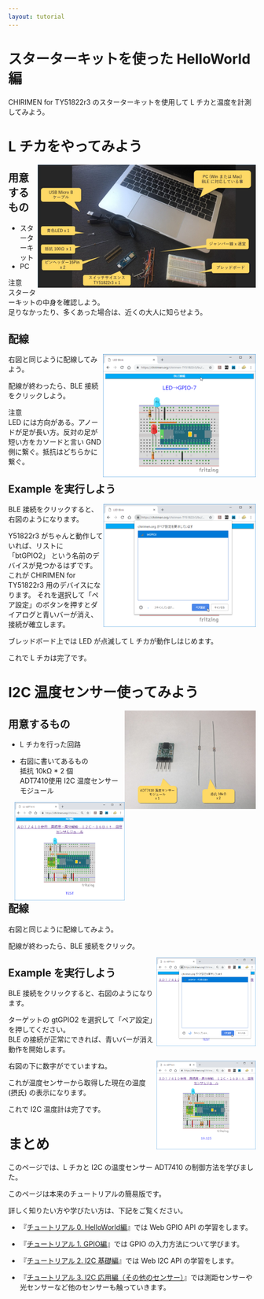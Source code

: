 ```yaml
---
layout: tutorial
---
```


# スターターキットを使った HelloWorld 編

CHIRIMEN for TY51822r3 のスターターキットを使用して L チカと温度を計測してみよう。

<div style="page-break-before:always"></div>

# L チカをやってみよう
<p>
  <img src="imgs/section0/hardware.jpg" alt="Hardwear" height="250" style = "float:right;">

## 用意するもの

* スターターキット<br>
* PC

注意<br>
スターターキットの中身を確認しよう。<br>
足りなかったり、多くあった場合は、近くの大人に知らせよう。

## 配線
<p>
<img src="imgs/section0/ledblink_2.png" alt="Browser"  height="250" style="float:right;">
右図と同じように配線してみよう。

配線が終わったら、BLE 接続をクリックしよう。

注意<br>
LED には方向がある。アノードが足が長い方。反対の足が短い方をカソードと言い GND 側に繋ぐ。抵抗はどちらかに繋ぐ。
</p>

## Example を実行しよう
<p>
<img src="imgs/section0/ledblink_3.png" alt="Browser" height="250" style="float:right;">

BLE 接続をクリックすると、右図のようになります。

Y51822r3 がちゃんと動作していれば、リストに「btGPIO2」 という名前のデバイスが見つかるはずです。<br>
これが CHIRIMEN for TY51822r3 用のデバイスになります。
それを選択して「ペア設定」のボタンを押すとダイアログと青いバーが消え、接続が確立します。

ブレッドボード上では LED が点滅して L チカが動作しはじめます。

これで L チカは完了です。

</p>

<div style="page-break-before:always"></div>



# I2C 温度センサー使ってみよう

  <p>
  <img src="imgs/section2/adt7410_parts.jpg" alt="Browser" height="200" style="float:right;">
  
## 用意するもの

* L チカを行った回路

* 右図に書いてあるもの<br>
抵抗 10kΩ * 2 個 <br>
ADT7410使用 I2C 温度センサーモジュール

</p>

<p>
  <img src="imgs/section2/adt7410_1.png" alt="Browser" height="200" style="float:right;">
  
## 配線

右図と同じように配線してみよう。

配線が終わったら、BLE 接続をクリック。

</p>

<p>
  <img src="imgs/section2/adt7410_3.png" alt="Browser" height="180" style="float:right;">
  
## Example を実行しよう

BLE 接続をクリックすると、右図のようになります。

ターゲットの gtGPIO2 を選択して「ペア設定」を押してください。<br>
BLE の接続が正常にできれば、青いバーが消え動作を開始します。
</p>

<p>
  
<img src="imgs/section2/adt7410_4.png" alt ="Browser" height="180" style="float:right;">

右図の下に数字がでていますね。

これが温度センサーから取得した現在の温度 (摂氏) の表示になります。

これで I2C 温度計は完了です。

</p>

<div style="page-break-before:always"></div>

# まとめ

このページでは、L チカと I2C の温度センサー ADT7410 の制御方法を学びました。

このページは本来のチュートリアルの簡易版です。

詳しく知りたい方や学びたい方は、下記をご覧ください。

* 『[チュートリアル 0. HelloWorld編](./section0.md)』では Web GPIO API の学習をします。

* 『[チュートリアル 1. GPIO編](./section1.md)』では GPIO の入力方法について学びます。

* 『[チュートリアル 2. I2C 基礎編](./section2.md)』では Web I2C API の学習をします。

* 『[チュートリアル 3. I2C 応用編（その他のセンサー）](./section3.md)』では測距センサーや光センサーなど他のセンサーも触っていきます。
